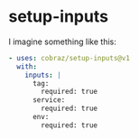 # setup-inputs

I imagine something like this:

```yaml
- uses: cobraz/setup-inputs@v1
  with:
    inputs: |
      tag:
        required: true
      service:
        required: true
      env:
        required: true
```
